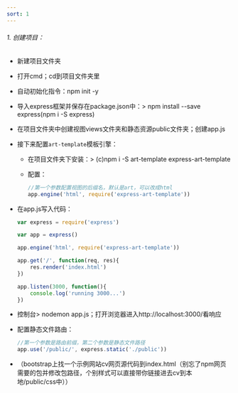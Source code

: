 ```yaml
---
sort: 1
---
```


###### 1. 创建项目：

- 新建项目文件夹
- 打开cmd；cd到项目文件夹里
- 自动初始化指令：npm init -y
- 导入express框架并保存在package.json中：> npm install --save express(npm i -S express)

- 在项目文件夹中创建视图views文件夹和静态资源public文件夹；创建app.js

- 接下来配置`art-template`模板引擎：

  - 在项目文件夹下安装：> (c)npm i -S art-template express-art-template

  - 配置：

    ```javascript
    //第一个参数配置视图的后缀名，默认是art，可以改成html
    app.engine('html', require('express-art-template'))
    ```

- 在app.js写入代码：

  ```javascript
  var express = require('express')
  
  var app = express()
  
  app.engine('html', require('express-art-template'))
  
  app.get('/', function(req, res){
      res.render('index.html')
  })
  
  app.listen(3000, function(){
      console.log('running 3000...')
  })
  ```

- 控制台> nodemon app.js；打开浏览器进入http://localhost:3000/看响应

- 配置静态文件路由：

  ```javascript
  //第一个参数是路由前缀，第二个参数是静态文件路径
  app.use('/public/', express.static('./public'))
  ```

- （bootstrap上找一个示例网站cv网页源代码到index.html（别忘了npm网页需要的包并修改包路径，个别样式可以直接带你链接进去cv到本地/public/css中））

